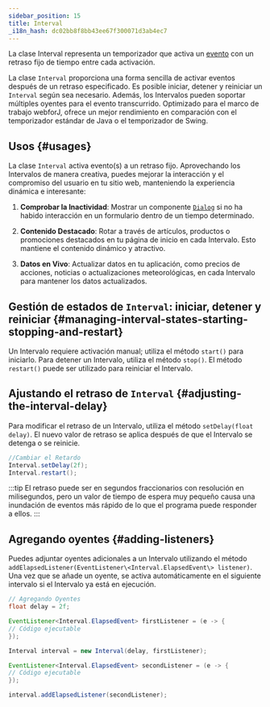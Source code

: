 ```yaml
---
sidebar_position: 15
title: Interval
_i18n_hash: dc02bb8f8bb43ee67f300071d3ab4ec7
---
```

<DocChip chip='since' label='24.02' />
<JavadocLink type="foundation" location="com/webforj/Interval" top='true'/>

La clase <JavadocLink type="foundation" location="com/webforj/Interval" code='true' >Interval</JavadocLink> representa un temporizador que activa un [evento](../building-ui/events) con un retraso fijo de tiempo entre cada activación.

La clase `Interval` proporciona una forma sencilla de activar eventos después de un retraso especificado. Es posible iniciar, detener y reiniciar un `Interval` según sea necesario. Además, los Intervalos pueden soportar múltiples oyentes para el evento transcurrido. 
Optimizado para el marco de trabajo webforJ, ofrece un mejor rendimiento en comparación con el temporizador estándar de Java o el temporizador de Swing.

## Usos {#usages}
La clase `Interval` activa evento(s) a un retraso fijo. Aprovechando los Intervalos de manera creativa, puedes mejorar la interacción y el compromiso del usuario en tu sitio web, manteniendo la experiencia dinámica e interesante:

1. **Comprobar la Inactividad**: Mostrar un componente [`Dialog`](../components/dialog) si no ha habido interacción en un formulario dentro de un tiempo determinado.

2. **Contenido Destacado**: Rotar a través de artículos, productos o promociones destacados en tu página de inicio en cada Intervalo. Esto mantiene el contenido dinámico y atractivo.

3. **Datos en Vivo**: Actualizar datos en tu aplicación, como precios de acciones, noticias o actualizaciones meteorológicas, en cada Intervalo para mantener los datos actualizados.

## Gestión de estados de `Interval`: iniciar, detener y reiniciar {#managing-interval-states-starting-stopping-and-restart}
Un Intervalo requiere activación manual; utiliza el método `start()` para iniciarlo. Para detener un Intervalo, utiliza el método `stop()`. El método `restart()` puede ser utilizado para reiniciar el Intervalo.

## Ajustando el retraso de `Interval` {#adjusting-the-interval-delay}

Para modificar el retraso de un Intervalo, utiliza el método `setDelay(float delay)`. El nuevo valor de retraso se aplica después de que el Intervalo se detenga o se reinicie.


```java
//Cambiar el Retardo
Interval.setDelay(2f);
Interval.restart();
```

:::tip
El retraso puede ser en segundos fraccionarios con resolución en milisegundos, pero un valor de tiempo de espera muy pequeño causa una inundación de eventos más rápido de lo que el programa puede responder a ellos.
:::

## Agregando oyentes {#adding-listeners}

Puedes adjuntar oyentes adicionales a un Intervalo utilizando el método `addElapsedListener(EventListener\<Interval.ElapsedEvent\> listener)`. Una vez que se añade un oyente, se activa automáticamente en el siguiente intervalo si el Intervalo ya está en ejecución.

```java
// Agregando Oyentes
float delay = 2f;

EventListener<Interval.ElapsedEvent> firstListener = (e -> {
// Código ejecutable
});

Interval interval = new Interval(delay, firstListener);

EventListener<Interval.ElapsedEvent> secondListener = (e -> {
// Código ejecutable
});

interval.addElapsedListener(secondListener);
```
